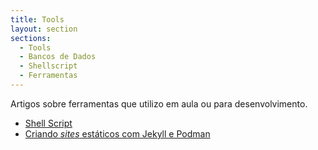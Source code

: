```yaml
---
title: Tools
layout: section
sections:
  - Tools
  - Bancos de Dados
  - Shellscript
  - Ferramentas
---
```


Artigos sobre ferramentas que utilizo em aula ou para desenvolvimento.

* [Shell Script](shellscript)
* [Criando _sites_ estáticos com Jekyll e Podman](jekyll-podman)

